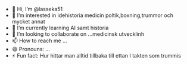 - 👋 Hi, I’m @lasseka51
- 👀 I’m interested in idehistoria medicin poltik,boxning,trummor och mycket annat
- 🌱 I’m currently learning AI samt historia 
- 💞️ I’m looking to collaborate on ...medicinsk utvecklinh
- 📫 How to reach me ...
- 😄 Pronouns: ...
- ⚡ Fun fact: Hur hittar man alltid tillbaka till ettan I takten som trummis 

<!---
lasseka51/lasseka51 is a ✨ special ✨ repository because its `README.md` (this file) appears on your GitHub profile.
You can click the Preview link to take a look at your changes.
--->
